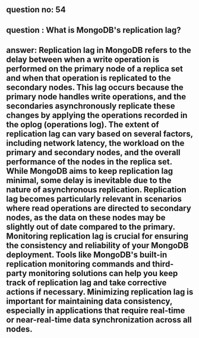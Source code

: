 
      
## question no: 54

## question : What is MongoDB's replication lag?

## answer: Replication lag in MongoDB refers to the delay between when a write operation is performed on the primary node of a replica set and when that operation is replicated to the secondary nodes. This lag occurs because the primary node handles write operations, and the secondaries asynchronously replicate these changes by applying the operations recorded in the oplog (operations log). The extent of replication lag can vary based on several factors, including network latency, the workload on the primary and secondary nodes, and the overall performance of the nodes in the replica set. While MongoDB aims to keep replication lag minimal, some delay is inevitable due to the nature of asynchronous replication. Replication lag becomes particularly relevant in scenarios where read operations are directed to secondary nodes, as the data on these nodes may be slightly out of date compared to the primary. Monitoring replication lag is crucial for ensuring the consistency and reliability of your MongoDB deployment. Tools like MongoDB's built-in replication monitoring commands and third-party monitoring solutions can help you keep track of replication lag and take corrective actions if necessary. Minimizing replication lag is important for maintaining data consistency, especially in applications that require real-time or near-real-time data synchronization across all nodes.
      